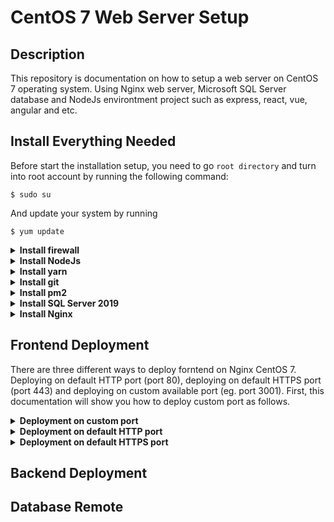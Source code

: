 # CentOS 7 Web Server Setup

## Description

This repository is documentation on how to setup a web server on CentOS 7 operating system. Using Nginx web server, Microsoft SQL Server database and NodeJs environtment project such as express, react, vue, angular and etc.

## Install Everything Needed

Before start the installation setup, you need to go `root directory` and turn into root account by running the following command:

```linux
$ sudo su
```

And update your system by running

```linux
$ yum update
```

<details>
<summary><b>Install firewall</b></summary>

<p>
First, you need to install firewall with this comamnd

```linux
$ yum install firewalld
```

After install firewall, you can enable the service and reboot your server to keep in mind that firewalld will cause the service to start up at boot

```linux
$ systemctl enable firewalld
$ reboot
```

After reboot the system we can verify that the service is running and reachable by typing:

```linux
$ firewall-cmd --state
```

and the output will be like this

```linux
running
```

Enable http and https services by running

```linux
$ firewall-cmd --permanent --zone=public --add-service=http
$ firewall-cmd --permanent --zone=public --add-service=https
```

And enable port 80 for http and 443 for https and you can also enable other ports as you want

```linux
$ firewall-cmd --permanent --zone=public --add-port=80/tcp
$ firewall-cmd --permanent --zone=public --add-port=443/tcp
$ firewall-cmd --permanent --zone=public --add-port=3000/tcp
```

Once everything is set, you can check the list that you have activated

```linux
$ firewall-cmd --permanent --zone=public --list-all
```

</p>
</details>

<details>
<summary><b>Install NodeJs</b></summary>

<p>
Before install NodeJs, install nvm with following command

```linux
$ curl -o- https://raw.githubusercontent.com/nvm-sh/nvm/v0.35.3/install.sh | bash
```

Close and re-opent the terminal and check nvm version to verify that nvm is installed successfully

```linux
$ nvm --version
```

After that you can install NodeJs with 3 options. First, you can install the lates version of NodeJs by typing:

```linux
$ nvm install node
```

or you can install the lts version:

```linux
$ nvm install --lts
```

or you can install the specific version (eg. v16.16.0):

```linux
$ nvm install 16.16.0
```

After installation success, check node and npm version to make sure that NodeJs is installed successfully

```linux
$ node --version
$ npm --version
```

</p>
</details>

<details>
<summary><b>Install yarn</b></summary>

<p>
Before install yarn, you need to import yarn repository with the following commands:

```linux
$ curl --silent --location https://dl.yarnpkg.com/rpm/yarn.repo | sudo tee /etc/yum.repos.d/yarn.repo
$ rpm --import https://dl.yarnpkg.com/rpm/pubkey.gpg
```

Once the repository is added, you can install yarn, by running:

```linux
$ yum install yarn
```

Verify the installation by checking the yarn version number:

```linux
$ yarn --version
```

</p>
</details>

<details>
<summary><b>Install git</b></summary>

<p>
Install git with the following commands:

```linux
$ yum install git
```

Verify the installation by chekcing the git version number:

```linux
$ git --version
```

Setting up your git by using the git config command to provide the name and email address that you would like to have embedded into your commits:

```linux
$ git config --global user.name "Your Name"
$ git config --global user.email "you@example.com"
```

To confirm that these configurations were added successfully, we can see all of the configuration items that have been set by typing:

```linux
$ git config --list
```

</p>
</details>

<details>
<summary><b>Install pm2</b></summary>

<p>
Install pm2 with the following commands:

```linux
$ npm i -g pm2
```

Verify the installation by chekcing the pm2 list:

```linux
$ pm2 list
```

</p>
</details>

<details>
<summary><b>Install SQL Server 2019</b></summary>

<p>
Before start the installation, make sure that your memory at least more than 2GB (not 2GB but 3GB or more). You can add the repository to your CentOS 7 by running the following command:

```linux
$ curl -o /etc/yum.repos.d/mssql-server.repo https://packages.microsoft.com/config/rhel/7/mssql-server-2019.repo
```

Update your system cache:

```linux
$ yum makecache
```

Then install SQL server 2019:

```linux
$ yum install -y mssql-server
```

After the installation, get info about the installed package

```linux
$ rpm -qi mssql-server
```

And the output will be like this:

```linux
Name        : mssql-server
Version     : 15.0.4223.1
Release     : 2
Architecture: x86_64
Install Date: Tue May 17 08:22:16 2022
Group       : Unspecified
Size        : 1297034956
License     : Commercial
Signature   : RSA/SHA256, Mon Apr 18 20:46:17 2022, Key ID eb3e94adbe1229cf
Source RPM  : mssql-server-15.0.4223.1-2.src.rpm
Build Date  : Mon Apr 18 20:05:17 2022
Build Host  : 17a94b24c000000.qzwxqe3wa2kubparrevzc0ivhc.xx.internal.cloudapp.net
...
```

After the package installation finishes, run mssql-conf setup and follow the prompts to set the sa (super admin) password and choose your edition

```linux
$ sudo /opt/mssql/bin/mssql-conf setup
```

And the output will be like this:

```linux
Choose an edition of SQL Server:
  1) Evaluation (free, no production use rights, 180-day limit)
  2) Developer (free, no production use rights)
  3) Express (free)
  4) Web (PAID)
  5) Standard (PAID)
  6) Enterprise (PAID)
  7) Enterprise Core (PAID)
  8) I bought a license through a retail sales channel and have a product key to enter.
```

For example we chose Developer Edition (number 2). And then type Yes and enter your sa password.

Then Install mssql-tools with the unixODBC developer package. Add the repository containing required packages using the next command:

```linux
$ curl -o /etc/yum.repos.d/msprod.repo https://packages.microsoft.com/config/rhel/7/prod.repo
```

With the repository added, we can proceed to install the tools

```linux
$ yum -y install mssql-tools unixODBC-devel
```

Accept the license terms during installation

After the installation success, you are ready to start and enable the sql server

```linux
$ systemctl start mssql-server
$ systemctl enable mssql-server
```

Add `/opt/mssql/bin/` to your $PATH variable:

```linux
$ echo 'export PATH=$PATH:/opt/mssql/bin:/opt/mssql-tools/bin' | sudo tee /etc/profile.d/mssql.sh
```

Source the file to start using MS SQL executable binaries in your current shell session:

```linux
$ source /etc/profile.d/mssql.sh
```

Allow SQL Server ports for remote hosts to connect:

```linux
$ firewall-cmd --permanent --add-port=1433/tcp
$ firewall-cmd --reload
```

Finally, connect to the SQL Server and verify it is working

```linux
$ sqlcmd -S localhost -U SA
```

At the first line type `select name from sysusers;` and 2nd line type `go`. Congrats if you see the list of database. You can try to test remote connection of the databse using SSMS, DBEaver or etc

</p>
</details>

<details>
<summary><b>Install Nginx</b></summary>

<p>
Before installing nginx, you need to add the EPEL software repository:

```linux
$ yum install epel-release
```

Install Nginx

```linux
$ yum install nginx
```

Start and enable nginx service:

```linux
$ systemctl start nginx
$ systemctl enable nginx
```

Check nginx service status after start by running this following command:

```linux
$ systemctl status nginx
```

And the output will be like this:

```linux
● nginx.service - The nginx HTTP and reverse proxy server
   Loaded: loaded (/usr/lib/systemd/system/nginx.service; disabled; vendor preset: disabled)
   Active: active (running) since Mon 2022-01-24 20:14:24 UTC; 5s ago
  Process: 1898 ExecStart=/usr/sbin/nginx (code=exited, status=0/SUCCESS)
  Process: 1896 ExecStartPre=/usr/sbin/nginx -t (code=exited, status=0/SUCCESS)
  Process: 1895 ExecStartPre=/usr/bin/rm -f /run/nginx.pid (code=exited, status=0/SUCCESS)
 Main PID: 1900 (nginx)
   CGroup: /system.slice/nginx.service
           ├─1900 nginx: master process /usr/sbin/nginx
           └─1901 nginx: worker process
```

If you haven't allow the firewall, allow the firewall first:

```linux
$ firewall-cmd --permanent --zone=public --add-service=http
$ firewall-cmd --permanent --zone=public --add-service=https
$ firewall-cmd --reload
```

Reboot the system

```linux
$ sudo reboot
```

After reboot the system, access your public ip or domain name on your browser

```linux
http://server_domain_name_or_public_ip/
```

The output on your browser will be like this:
![NGINX CENTOS 7](https://assets.digitalocean.com/articles/centos/nginx/centos-7-nginx.png)

</p>
</details>

## Frontend Deployment

There are three different ways to deploy forntend on Nginx CentOS 7. Deploying on default HTTP port (port 80), deploying on default HTTPS port (port 443) and deploying on custom available port (eg. port 3001). First, this documentation will show you how to deploy custom port as follows.

<details>
<summary><b>Deployment on custom port</b></summary>

<p>

In this case for example we will use `port 3001`.

1 | Go to the `root directory` and run the following command to get root access

```linux
$ sudo su
```

2 | Check used ports with this following command:

```linux
$ netstat -tunlp
```

The output will similar like this:

```linux
Proto Recv-Q Send-Q Local Address           Foreign Address         State       PID/Program name
tcp        0      0 127.0.0.1:1434          0.0.0.0:*               LISTEN      3270/sqlservr
tcp        0      0 0.0.0.0:111             0.0.0.0:*               LISTEN      550/rpcbind
tcp        0      0 0.0.0.0:80              0.0.0.0:*               LISTEN      1862/nginx: master
tcp        0      0 0.0.0.0:22              0.0.0.0:*               LISTEN      1150/sshd
tcp        0      0 127.0.0.1:1431          0.0.0.0:*               LISTEN      3270/sqlservr
tcp        0      0 0.0.0.0:1433            0.0.0.0:*               LISTEN      3270/sqlservr
tcp        0      0 127.0.0.1:25            0.0.0.0:*               LISTEN      1097/master
tcp6       0      0 ::1:1434                :::*                    LISTEN      3270/sqlservr
tcp6       0      0 :::111                  :::*                    LISTEN      550/rpcbind
tcp6       0      0 :::80                   :::*                    LISTEN      1862/nginx: master
```

The ports on the list above are ports that already used, you can choose the available port for example `port 3001`

3 | Enable firewall on port that will used (eg. port 3001)

```linux
$ firewall-cmd --permanent --zone=public --add-port=3001/tcp
$ firewall-cmd --reload
```

After that check is the selected port already enabled with the following command:

```linux
$ firewall-cmd --permanent --zone=public --list-ports
```

4 | Open selected port

After we enable the firewall on port that we want to use, we need to open the tcp port become available:

```linux
$ semanage port -a -t http_port_t -p tcp 3001
```

Sometimes it will return error like this:

```linux
ValueError: Port tcp/4001 already defined
```

Dont worry, we can replace `-a` option with `-m` for modify as follows:

```linux
$ semanage port -m -t http_port_t -p tcp 3001
```

After that, check to verify port that we want is available:

```linux
$ semanage port -l | grep http_port_t
```

It will return similar like this:

```linux
http_port_t                    tcp      3001, 80, 81, 443, 488, 8008, 8009, 8443, 9000
```

5 | Create a forntend project folder which will be read by nginx

```linux
$ mkdir -p /var/www/project-name
```

note: `-p` flag is used to create nested directory and `project-name` is the name of the project folder

6 | Change the project folder permissions to make it accessible to everyone with the followng command:

```linux
$ chown -R $USER:$USER /var/www/project-name
$ chmod -R 755 /var/www
$ restorecon -R /var/www/project-name
```

7 | Create index.html as the main html file which will be read by nginx. Or you can copy or clone your ready-project for example using git. But in this chase we will try to create new html file

```linux
$ nano /var/www/project-name/index.html
```

Once you are directed to the text editor, paste the following html code as an example project

```html
<html>
  <head>
    <title>Whelcome to my app :)</title>
  </head>
  <body>
    <h1>Hello! This is an app with port 3001</h1>
  </body>
</html>
```

8 | Create `sites-available` and `sites-enable` folder a config folder which will be read by nginx (ignore this step if the folders already created)

```linux
$ mkdir /etc/nginx/sites-available
$ mkdir /etc/nginx/sites-enabled
```

9 | Open Nginx configuration file

```linux
$ nano /etc/nginx/nginx.conf
```

You will see the nginx configuration code. Inside the `html { ... }` block find the code that similar with:

```conf
server {
  listen        80;
  listen        [::]:80;
  server_name   _;
  root          /usr/share/nginx/html;

  # Load configuration files for the default server block.
  include /etc/nginx/default.d/*.conf;

  error_page 404 /404.html;
  location = /404.html {
  }

  error_page 500 502 503 504 /50x.html;
  location = /50x.html {
  }
}
```

That code is server config block code for default http port (port 80). Under that code (outside server { ... } block), add this following code

```conf
include /etc/nginx/sites-enabled/*.conf
```

And it will be looks like this:

```conf
server {
  listen        80;
  listen        [::]:80;
  server_name   _;
  root          /usr/share/nginx/html;

  # Load configuration files for the default server block.
  include /etc/nginx/default.d/*.conf;

  error_page 404 /404.html;
  location = /404.html {
  }

  error_page 500 502 503 504 /50x.html;
  location = /50x.html {
  }
}

include /etc/nginx/sites-enabled/*.conf
```

10 | Create new nginx config file at `sites-available` with file name as your project name

```linux
$ nano /etc/nginx/sites-available/project-name.conf
```

And paste this following code:

```conf
server {
  listen       3001;
  listen       [::]:3001;
  server_name  _;
  root         /var/www/project-name;

  location / {
    try_files $uri /index.html;
  }

  # Load configuration files for the default server block.
  include /etc/nginx/default.d/*.conf;

  error_page 404 /404.html;
  location = /404.html {
  }

  error_page 500 502 503 504 /50x.html;
  location = /50x.html {
  }
}
```

Maybe you will think that the code is similar to the nginx config code in step number 8. The difference are `port number` assign with selected port and `root directory` assign with your project directory that you have been created before and add new `location / { ... }` code block

11 | Finally the final step. Link the config file that have been just created on `sites-available` to `sites-enabled` with this following command:

```linux
$ ln -s /etc/nginx/sites-available/project-name.conf /etc/nginx/sites-enabled/project-name.conf
```

After that you should restart nginx service

```linux
$ systemctl restart nginx
```

note: sometimes at this step you will facing an error that nginx service cannot be restart. Try to check your setting from the step 1 untill step 10 again. If you are sure that it is in accordance with the instructions, then it is likely that what happen is that the port you have chosen cannot be used by the nginx service. Then try using another port and repeat the steps above starting from the first step.

If you can successfully restart nginx service, access `public ip with port` on your browser

```linux
http://server_public_ip:3001/
```

</p>
</details>

<details>
<summary><b>Deployment on default HTTP port</b></summary>

<p>

In this section we will use `default HTTP port (port 80)`.

1 | Go to the root directory and run the following command to get root access

```linux
$ sudo su
```

2 | Enable firewall on default HTTP port

```linux
$ firewall-cmd --permanent --zone=public --add-service=http
$ firewall-cmd --permanent --zone=public --add-port=80/tcp
$ firewall-cmd --reload
```

After that check is the default HTTP port already enabled with the following command:

```linux
$ firewall-cmd --permanent --zone=public --list-all
```

3 | Create a forntend project folder which will be read by nginx

```linux
$ mkdir -p /var/www/project-name
```

note: -p flag is used to create nested directory and project-name is the name of the project folder

4 | Change the project folder permissions to make it accessible to everyone with the followng command:

```linux
$ chown -R $USER:$USER /var/www/project-name
$ chmod -R 755 /var/www
$ restorecon -R /var/www/project-name
```

5 | Create index.html as the main html file which will be read by nginx. Or you can copy or clone your ready-project for example using git. But in this chase we will try to create new html file

```linux
$ nano /var/www/project-name/index.html
```

Once you are directed to the text editor, paste the following html code as an example project

```html
<html>
  <head>
    <title>Whelcome to my app :)</title>
  </head>
  <body>
    <h1>Hello! This is an app default HTTP port 80</h1>
  </body>
</html>
```

6 | Open Nginx configuration file

```linux
$ nano /etc/nginx/nginx.conf
```

You will see the nginx configuration code. Inside the html { ... } block find the code that similar with:

```conf
server {
  listen        80;
  listen        [::]:80;
  server_name   _;
  root          /usr/share/nginx/html;

  # Load configuration files for the default server block.
  include /etc/nginx/default.d/*.conf;

  error_page 404 /404.html;
  location = /404.html {
  }

  error_page 500 502 503 504 /50x.html;
  location = /50x.html {
  }
}
```

That code is server config block code for default http port (port 80). Change the root directory project with your project directory that you just have been created and add `location / { ... }` code block under the root directory. It should similar like this:

```conf
server {
  listen        80;
  listen        [::]:80;
  server_name   _;
  root          /var/www/project-name;

  location / {
    try_files $uri /index.html;
  }

  # Load configuration files for the default server block.
  include /etc/nginx/default.d/*.conf;

  error_page 404 /404.html;
  location = /404.html {
  }

  error_page 500 502 503 504 /50x.html;
  location = /50x.html {
  }
}
```

7 | Restart nginx service

```linux
$ systemctl restart nginx
```

If you can successfully restart nginx service, access server public ip with your browser

```linux
http://server_public_ip/
```

</p>
</details>

<details>
<summary><b>Deployment on default HTTPS port</b></summary>

<p>
COMING SOON 😫😋😁
</p>
</details>

## Backend Deployment

## Database Remote
